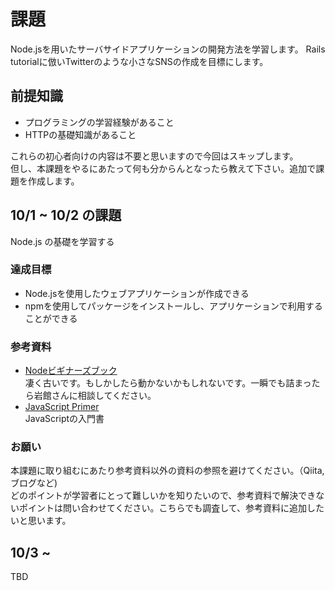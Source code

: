 課題
=======

Node.jsを用いたサーバサイドアプリケーションの開発方法を学習します。
Rails tutorialに倣いTwitterのような小さなSNSの作成を目標にします。

## 前提知識

* プログラミングの学習経験があること
* HTTPの基礎知識があること

これらの初心者向けの内容は不要と思いますので今回はスキップします。  
但し、本課題をやるにあたって何も分からんとなったら教えて下さい。追加で課題を作成します。

## 10/1 ~ 10/2 の課題
Node.js の基礎を学習する

### 達成目標
* Node.jsを使用したウェブアプリケーションが作成できる
* npmを使用してパッケージをインストールし、アプリケーションで利用することができる

### 参考資料
* [Nodeビギナーズブック](https://www.nodebeginner.org/index-jp.html)  
    凄く古いです。もしかしたら動かないかもしれないです。一瞬でも詰まったら岩館さんに相談してください。
* [JavaScript Primer](https://jsprimer.net/)  
    JavaScriptの入門書  

### お願い
本課題に取り組むにあたり参考資料以外の資料の参照を避けてください。（Qiita, ブログなど)  
どのポイントが学習者にとって難しいかを知りたいので、参考資料で解決できないポイントは問い合わせてください。こちらでも調査して、参考資料に追加したいと思います。

## 10/3 ~ 
TBD
